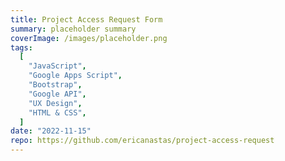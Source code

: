 ```yaml
---
title: Project Access Request Form
summary: placeholder summary
coverImage: /images/placeholder.png
tags:
  [
    "JavaScript",
    "Google Apps Script",
    "Bootstrap",
    "Google API",
    "UX Design",
    "HTML & CSS",
  ]
date: "2022-11-15"
repo: https://github.com/ericanastas/project-access-request
---
```

